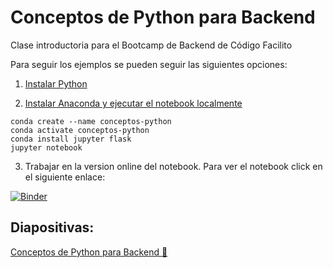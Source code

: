 # Conceptos de Python para Backend

Clase introductoria para el Bootcamp de Backend de Código Facilito

Para seguir los ejemplos se pueden seguir las siguientes opciones:

1. [Instalar Python](https://www.python.org/downloads/)

2. [Instalar Anaconda y ejecutar el notebook localmente](https://docs.conda.io/projects/conda/en/latest/user-guide/install/)
```
conda create --name conceptos-python
conda activate conceptos-python
conda install jupyter flask
jupyter notebook
```

3. Trabajar en la version online del notebook. Para ver el notebook click en el siguiente enlace:

[![Binder](https://mybinder.org/badge_logo.svg)](https://mybinder.org/v2/gh/carogomezt/ConceptosPythonBackend/main?labpath=Conceptos_de_Python_para_Backend_Carolina_Gomez.ipynb)

## Diapositivas:
[Conceptos de Python para Backend :snake:](https://docs.google.com/presentation/d/177Vo6M5FSthV9Ic7hjDmjaKCremH3KTzatPe0bO2hck/edit?usp=sharing)
